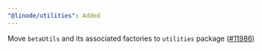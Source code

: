 ```yaml
---
"@linode/utilities": Added
---
```


Move `betaUtils` and its associated factories to `utilities` package ([#11986](https://github.com/linode/manager/pull/11986))
